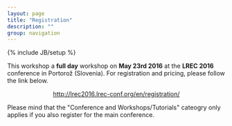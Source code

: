 ```yaml
---
layout: page
title: "Registration"
description: ""
group: navigation
---
```

{% include JB/setup %}

This workshop a **full day** workshop on **May 23rd 2016** at the **LREC 2016** conference in Portorož (Slovenia). For registration and pricing, please follow the link below.

<div style="text-align:center;">
<a href="http://lrec2016.lrec-conf.org/en/registration/">http://lrec2016.lrec-conf.org/en/registration/</a>
</div>                        
<p></p>

Please mind that the "Conference and Workshops/Tutorials" cateogry only applies if you also register for the main conference.

